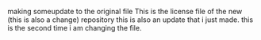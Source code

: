 making someupdate to the original file
This is the license file of the new (this is also a change) repository
this is also an update that i just made.
this is the second time i am changing the file.